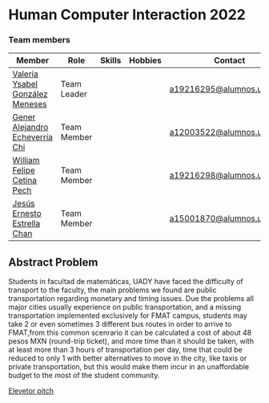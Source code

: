 <h1>Human Computer Interaction 2022</h1>
<h3>Team members</h3>
<table>
  <thead>
    <tr>
      <th>Member</th>
      <th>Role</th>
      <th>Skills</th>
      <th>Hobbies</th>
      <th>Contact</th>
    </tr>
  </thead>
  <tbody>
    <tr>
      <td><a href="https://github.com/valeegms">Valeria Ysabel González Meneses</a></td>
      <td>Team Leader</td>
      <td></td>
      <td></td>
      <td><a href="mailto:a19216295@alumnos.uady.mx">a19216295@alumnos.uady.mx</a></td>
    </tr>
    <tr>
      <td><a href="https://github.com/GenerEcheverria">Gener Alejandro Echeverría Chi</a></td>
      <td>Team Member</td>
      <td></td>
      <td></td>
      <td><a href="mailto:a12003522@alumnos.uady.mx">a12003522@alumnos.uady.mx</a></td>
    </tr>
    <tr>
      <td><a href="https://github.com/WillisCorp">William Felipe Cetina Pech</a></td>
      <td>Team Member</td>
      <td></td>
      <td></td>
      <td><a href="mailto:a19216298@alumnos.uady.mx">a19216298@alumnos.uady.mx</a></td>
    </tr>
     <tr>
      <td><a href="https://github.com/Jesusflosd">Jesús Ernesto Estrella Chan</a></td>
      <td>Team Member</td>
      <td></td>
      <td></td>
       <td><a href="mailto:a15001870@alumnos.uady.mx">a15001870@alumnos.uady.mx</a></td>
    </tr>     
  </tbody>
  </table>
<section>
  <article>
    <h2>Abstract Problem</h2>
    <p>
      Students in facultad de matemáticas, UADY have faced the difficulty of transport to the faculty, the main problems we found are public transportation regarding monetary and timing issues. Due the problems all major cities usually experience on public transportation, and a missing transportation implemented exclusively for FMAT campus, students may take 2 or even sometimes 3 different bus routes in order to arrive to FMAT,from this common scenrario it can be calculated a cost of about 48 pesos MXN (round-trip ticket), and more time than it should be taken, with at least more than 3 hours of transportation per day, time that could be reduced to only 1 with better alternatives to move in the city, like taxis or private transportation, but this would make them incur in an unaffordable budget to the most of the student community.   
    </p>
  </article>
  <a href="https://m.youtube.com/watch?v=V7EjuBsCVzo&t=3s">Elevetor pitch</a>
</section>
